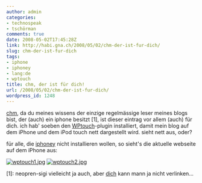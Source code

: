```yaml
---
author: admin
categories:
- technospeak
- tschörman
comments: true
date: 2008-05-02T17:45:28Z
link: http://habi.gna.ch/2008/05/02/chm-der-ist-fur-dich/
slug: chm-der-ist-fur-dich
tags:
- iphone
- iphoney
- lang:de
- wptouch
title: chm, der ist für dich!
url: /2008/05/02/chm-der-ist-fur-dich/
wordpress_id: 1248
---
```


[chm](http://bloxxs.ch/), da du meines wissens der einzige regelmässige leser meines blogs bist, der (auch) ein iphone besitzt [1], ist dieser eintrag vor allem (auch) für dich. ich hab' soeben den [WPtouch](http://www.bravenewcode.com/wptouch/)-plugin installiert, damit mein blog auf dem iPhone und dem iPod touch nett dargestellt wird. sieht nett aus, oder?




für alle, die [iphoney](http://www.marketcircle.com/iphoney/) nicht installieren wollen, so sieht's die aktuelle webseite auf dem iPhone aus:





  [![wptouch1.jpg](http://habi.gna.ch/wp-content/uploads/2008/05/wptouch11.jpg)](http://habi.gna.ch/wp-content/uploads/2008/05/wptouch1.jpg) [![wptouch2.jpg](http://habi.gna.ch/wp-content/uploads/2008/05/wptouch21.jpg)](http://habi.gna.ch/wp-content/uploads/2008/05/wptouch2.jpg)  






[1]: neopren-sigi vielleicht ja auch, aber [dich](http://skooba.com/) kann mann ja nicht verlinken...

  

  


